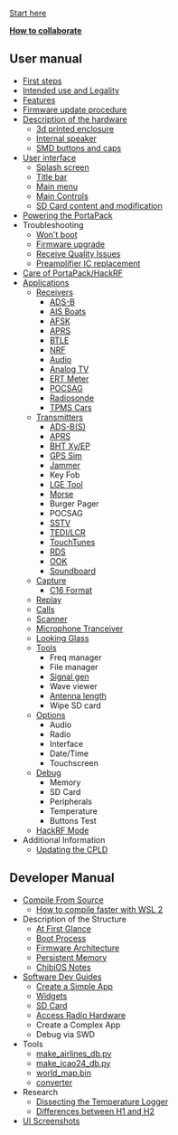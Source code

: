 [Start here](Home)

[**How to collaborate**](How-to-collaborate)
## User manual
* [First steps](First-steps)
* [Intended use and Legality](Intended-Use-and-Legality)
* [Features](Features)
* [Firmware update procedure](Update-firmware)
* [Description of the hardware](Hardware-overview)
   * [3d printed enclosure](H2-Enclosure)
   * [Internal speaker](Internal-speaker)
   * [SMD buttons and caps](Push-buttons-and-button-caps)
* [User interface](User-interface)
   * [Splash screen](Create-a-custom-splash-screen)
   * [Title bar](title-bar)
   * [Main menu](main-menu)
   * [Main Controls](Main-Controls)
   * [SD Card content and modification](SD-Card-Content)
* [Powering the PortaPack](Powering-the-PortaPack)
* Troubleshooting
   * [Won't boot](https://github.com/eried/portapack-mayhem/wiki/Won't-boot)
   * [Firmware upgrade](https://github.com/eried/portapack-mayhem/wiki/Update-firmware-troubleshooting)
   * [Receive Quality Issues](https://github.com/eried/portapack-mayhem/wiki/Help!-Im-not-receiving-anything!---Receive-Quality-Issues)
   * [Preamplifier IC replacement](https://github.com/eried/portapack-mayhem/wiki/preamplifier-ic-replacement)
* [Care of PortaPack/HackRF](Care)
* [Applications](Applications)
   * [Receivers](Receivers)
      * [ADS-B](Automatic-dependent-surveillance–broadcast-(ADS-B))
      * [AIS Boats](AIS-Boats)
      * [AFSK](AFSK)
      * [APRS](APRS-RX)
      * [BTLE](Bluetooth-Low-Energy-Receiver)
      * [NRF](https://github.com/eried/portapack-mayhem/wiki/decoder-for-NRF24L01)
      * [Audio](Audio-Receivers)
      * [Analog TV](https://github.com/eried/portapack-mayhem/wiki/Analog-TV-Receiver)
      * [ERT Meter](ERT)
      * [POCSAG](POCSAG-Receiver)
      * [Radiosonde](Radiosonde)
      * [TPMS Cars](TPMS-Cars)   
   * [Transmitters](Transmitters)
      * [ADS-B(S)](ADS-B(S))
      * [APRS](APRS-TX)
      * [BHT Xy/EP](BHT)
      * [GPS Sim](GPS-Sim)
      * [Jammer](Jammer)
      * Key Fob
      * [LGE Tool](LGE-Tool)
      * [Morse](Morse)
      * Burger Pager
      * POCSAG
      * [SSTV](https://github.com/eried/portapack-mayhem/wiki/SSTV)
      * [TEDI/LCR](LCR)
      * [TouchTunes](https://github.com/eried/portapack-mayhem/wiki/TouchTunes)
      * [RDS](RDS)
      * [OOK](OOK)
      * [Soundboard](Soundboard)
   * [Capture](Capture)
      * [C16 Format](C16-format)
   * [Replay](Replay)
   * [Calls](Calls)
   * [Scanner](Scanner)
   * [Microphone Tranceiver](Microphone-Tranceiver)
   * [Looking Glass](Looking-Glass)
   * [Tools](Tools)
      * Freq manager
      * File manager
      * [Signal gen](Signal-Generator)
      * Wave viewer
      * [Antenna length](antennas)
      * Wipe SD card
   * [Options](Options)
      * Audio
      * Radio
      * Interface
      * Date/Time
      * Touchscreen
   * [Debug](Debug)
      * Memory
      * SD Card
      * Peripherals
      * Temperature
      * Buttons Test
   * [HackRF Mode](HackRF)
* Additional Information
   * [Updating the CPLD](Updating-the-CPLD)
## Developer Manual
* [Compile From Source](Compile-firmware)
   * [How to compile faster with WSL 2](How-to-compile-faster-with-WSL-2)
* Description of the Structure
   * [At First Glance](At-first-glance)
   * [Boot Process](Boot-Process)
   * [Firmware Architecture](Firmware-Architecture)
   * [Persistent Memory](Persistent-Memory)
   * [ChibiOS Notes](ChibiOS-Notes)
* [Software Dev Guides](Software-Dev-Guides)
   * [Create a Simple App](Create-a-simple-app)
   * [Widgets](Widgets)
   * [SD Card](SD-Card-(DEV))
   * [Access Radio Hardware](Access-Radio-Hardware) 
   * Create a Complex App
   * Debug via SWD
* Tools
   * [make_airlines_db.py](Make-airlines-db)
   * [make_icao24_db.py](Make-icao24-db)
   * [world_map.bin](World-map-generation)
   * [converter](Splash-and-other-images)
* Research
   * [Dissecting the Temperature Logger](Dissecting-the-Temperature-logger)
   * [Differences between H1 and H2](Differences-Between-H1-and-H2-models)
* [UI Screenshots](UI-Screenshots)
